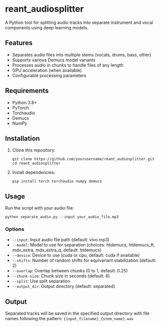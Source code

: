 # reant_audiosplitter

A Python tool for splitting audio tracks into separate instrument and vocal components using deep learning models.

## Features

- Separates audio files into multiple stems (vocals, drums, bass, other)
- Supports various Demucs model variants
- Processes audio in chunks to handle files of any length
- GPU acceleration (when available)
- Configurable processing parameters

## Requirements

- Python 3.8+
- PyTorch
- Torchaudio
- Demucs
- NumPy

## Installation

1. Clone this repository:
   ```
   git clone https://github.com/yourusername/reant_audiosplitter.git
   cd reant_audiosplitter
   ```

2. Install dependencies:
   ```
   pip install torch torchaudio numpy demucs
   ```

## Usage

Run the script with your audio file:

```
python separate_audio.py --input your_audio_file.mp3
```

### Options

- `--input`: Input audio file path (default: vivo.mp3)
- `--model`: Model to use for separation (choices: htdemucs, htdemucs_ft, mdx_extra, mdx_extra_q, default: htdemucs)
- `--device`: Device to use (cuda or cpu, default: cuda if available)
- `--shifts`: Number of random shifts for equivariant stabilization (default: 2)
- `--overlap`: Overlap between chunks (0 to 1, default: 0.25)
- `--chunk-size`: Chunk size in seconds (default: 6)
- `--split`: Use split separation
- `--output_dir`: Output directory (default: separated)

## Output

Separated tracks will be saved in the specified output directory with file names following the pattern: `{input_filename}_{stem_name}.wav`